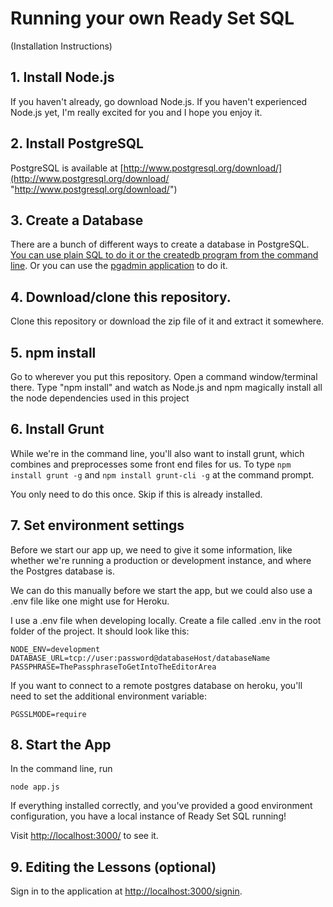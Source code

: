 # Running your own Ready Set SQL

(Installation Instructions)

## 1. Install Node.js

If you haven't already, go download Node.js. If you haven't experienced Node.js yet, I'm really excited for you and I hope you enjoy it.

## 2. Install PostgreSQL

PostgreSQL is available at [http://www.postgresql.org/download/](http://www.postgresql.org/download/ "http://www.postgresql.org/download/")

## 3. Create a Database

There are a bunch of different ways to create a database in PostgreSQL. [You can use plain SQL to do it or the createdb program from the command line](http://www.postgresql.org/docs/9.1/static/manage-ag-createdb.html). Or you can use the [pgadmin application](http://www.youtube.com/watch?v=1wvDVBjNDys "pgadmin application tutorial") to do it.

## 4. Download/clone this repository. 

Clone this repository or download the zip file of it and extract it somewhere.

## 5. npm install

Go to wherever you put this repository. Open a command window/terminal there. Type "npm install" and watch as Node.js and npm magically install all the node dependencies used in this project

## 6. Install Grunt

While we're in the command line, you'll also want to install grunt, which combines and preprocesses some front end files for us. To type ```npm install grunt -g``` and ```npm install grunt-cli -g``` at the command prompt. 

You only need to do this once. Skip if this is already installed.

## 7. Set environment settings

Before we start our app up, we need to give it some information, like whether we're running a production or development instance, and where the Postgres database is. 

We can do this manually before we start the app, but we could also use a .env file like one might use for Heroku. 

I use a .env file when developing locally. Create a file called .env in the root folder of the project. It should look like this:

```
NODE_ENV=development
DATABASE_URL=tcp://user:password@databaseHost/databaseName
PASSPHRASE=ThePassphraseToGetIntoTheEditorArea
```

If you want to connect to a remote postgres database on heroku, you'll need to set the additional environment variable:

```
PGSSLMODE=require
```

## 8. Start the App

In the command line, run  

```  
node app.js
```  

If everything installed correctly, and you've provided a good environment configuration, you  have a local instance of Ready Set SQL running!

Visit [http://localhost:3000/](http://localhost:3000/) to see it. 

## 9. Editing the Lessons (optional)

Sign in to the application at [http://localhost:3000/signin](http://localhost:3000/signin). 
